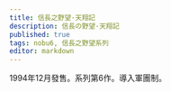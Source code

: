 ```yaml
---
title: 信長之野望·天翔記
description: 信長の野望·天翔記
published: true
tags: nobu6, 信長之野望系列
editor: markdown
---
```


1994年12月發售。系列第6作。導入軍團制。
